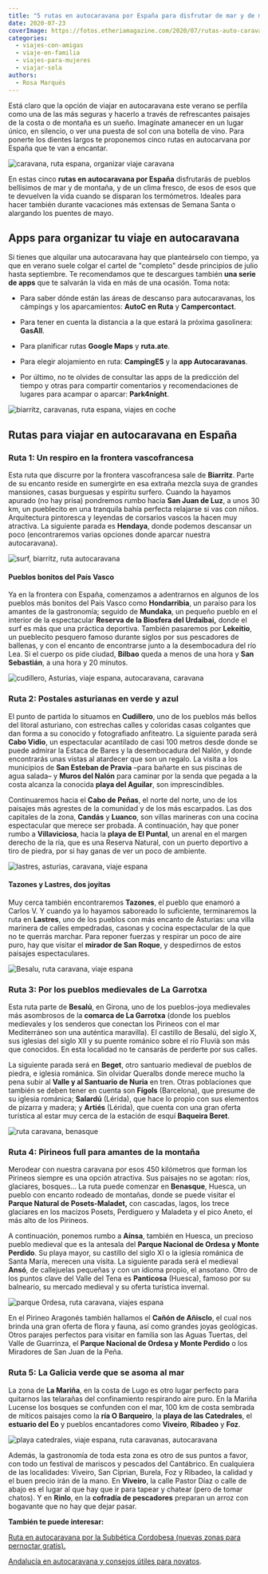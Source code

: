 ```yaml
---
title: "5 rutas en autocaravana por España para disfrutar de mar y de montaña"
date: 2020-07-23
coverImage: https://fotos.etheriamagazine.com/2020/07/rutas-auto-caravana-espana.jpg
categories: 
  - viajes-con-amigas
  - viaje-en-familia
  - viajes-para-mujeres
  - viajar-sola
authors: 
  - Rosa Marqués
---
```


Está claro que la opción de viajar en autocaravana este verano se perfila como una de 
las más seguras y hacerlo a través de refrescantes paisajes de la costa o de montaña es 
un sueño. Imagínate amanecer en un lugar único, en silencio, o ver una puesta de sol con 
una botella de vino. Para ponerte los dientes largos te proponemos cinco rutas en 
autocarvana por España que te van a encantar. 

![caravana, ruta espana, organizar viaje caravana](https://fotos.etheriamagazine.com/2020/07/ruta-viaje-caravanas-900x600.jpg "Una caravana es una casa con las vistas que tú elijas. © Alice Hartrick")

En estas cinco **rutas en autocaravana por España** disfrutarás de pueblos bellísimos de 
mar y de montaña, y de un clima fresco, de esos de esos que te devuelven la vida cuando 
se disparan los termómetros. Ideales para hacer también durante vacaciones más extensas 
de Semana Santa o alargando los puentes de mayo. 

## Apps para organizar tu viaje en autocaravana

Si tienes que alquilar una autocaravana hay que planteárselo con tiempo, ya que en 
verano suele colgar el cartel de "completo" desde principios de julio hasta septiembre. 
Te recomendamos que te descargues también **una serie de apps** que te salvarán la vida 
en más de una ocasión. Toma nota: 

- Para saber dónde están las áreas de descanso para autocaravanas, los cámpings y los aparcamientos: **AutoC en Ruta** y **Campercontact**.

- Para tener en cuenta la distancia a la que estará la próxima gasolinera: **GasAll**.

- Para planificar rutas **Google Maps** y **ruta.ate**.

- Para elegir alojamiento en ruta: **CampingES** y la **app Autocaravanas**.

- Por último, no te olvides de consultar las apps de la predicción del tiempo y otras para compartir comentarios y recomendaciones de lugares para acampar o aparcar: **Park4night**.

![biarritz, caravanas, ruta espana, viajes en coche](https://fotos.etheriamagazine.com/2020/07/ruta-caravana-biarritz-900x600.jpg "Biarritz. © Toa Heftiba")

## Rutas para viajar en autocaravana en España

### Ruta 1: Un respiro en la frontera vascofrancesa

Esta ruta que discurre por la frontera vascofrancesa sale de **Biarritz**. Parte de su 
encanto reside en sumergirte en esa extraña mezcla suya de grandes mansiones, casas 
burguesas y espíritu surfero. Cuando la hayamos apurado (no hay prisa) pondremos rumbo 
hacia **San Juan de Luz**, a unos 30 km, un pueblecito en una tranquila bahía perfecta 
relajarse si vas con niños. Arquitectura pintoresca y leyendas de corsarios vascos la 
hacen muy atractiva. La siguiente parada es **Hendaya**, donde podemos descansar un poco 
(encontraremos varias opciones donde aparcar nuestra autocaravana). 

![surf, biarritz, ruta autocaravana](https://fotos.etheriamagazine.com/2020/07/ruta-caravana-surfista-biarritz-900x600.jpg "Surfista en Biarritz. © Chris Kendall")

#### Pueblos bonitos del País Vasco

Ya en la frontera con España, comenzamos a adentrarnos en algunos de los pueblos más 
bonitos del País Vasco como **Hondarribia**, un paraíso para los amantes de la 
gastronomía; seguido de **Mundaka**, un pequeño pueblo en el interior de la espectacular 
**Reserva de la Biosfera del Urdaibai,** donde el surf es más que una práctica 
deportiva. También pasaremos por **Lekeitio**, un pueblecito pesquero famoso durante 
siglos por sus pescadores de ballenas, y con el encanto de encontrarse junto a la 
desembocadura del río Lea. Si el cuerpo os pide ciudad, **Bilbao** queda a menos de una 
hora y **San Sebastián**, a una hora y 20 minutos. 

![cudillero, Asturias, viaje espana, autocaravana, caravana](https://fotos.etheriamagazine.com/2020/07/viaje-caravana-cudillero-900x675.jpg "Cudillero (Asturias). © Miguel Ángel Sanz")

### Ruta 2: Postales asturianas en verde y azul

El punto de partida lo situamos en **Cudillero**, uno de los pueblos más bellos del 
litoral asturiano, con estrechas calles y coloridas casas colgantes que dan forma a su 
conocido y fotografiado anfiteatro. La siguiente parada será **Cabo Vidio**, un 
espectacular acantilado de casi 100 metros desde donde se puede admirar la Estaca de 
Bares y la desembocadura del Nalón, y donde encontrarás unas vistas al atardecer que son 
un regalo. La visita a los municipios de **San Esteban de Pravia** –para bañarte en sus 
piscinas de agua salada– y **Muros del Nalón** para caminar por la senda que pegada a la 
costa alcanza la conocida **playa del Aguilar**, son imprescindibles. 

Continuaremos hacia el **Cabo de Peñas**, el norte del norte, uno de los paisajes más 
agrestes de la comunidad y de los más escarpados. Las dos capitales de la zona, 
**Candás** y **Luanco**, son villas marineras con una cocina espectacular que merece ser 
probada. A continuación, hay que poner rumbo a **Villaviciosa**, hacia la **playa de El 
Puntal**, un arenal en el margen derecho de la ría, que es una Reserva Natural, con un 
puerto deportivo a tiro de piedra, por si hay ganas de ver un poco de ambiente. 

![lastres, asturias, caravana, viaje espana](https://fotos.etheriamagazine.com/2020/07/ruta-caravana-espana-lastres-900x600.jpg "Lastres (Asturias). © Sara Riano")

#### Tazones y Lastres, dos joyitas

Muy cerca también encontraremos **Tazones**, el pueblo que enamoró a Carlos V. Y cuando 
ya lo hayamos saboreado lo suficiente, terminaremos la ruta en **Lastres**, uno de los 
pueblos con más encanto de Asturias: una villa marinera de calles empedradas, casonas y 
cocina espectacular de la que no te querrás marchar. Para reponer fuerzas y respirar un 
poco de aire puro, hay que visitar el **mirador de San Roque**, y despedirnos de estos 
paisajes espectaculares. 

![Besalu, ruta caravana, viaje espana](https://fotos.etheriamagazine.com/2020/07/ruta-caravana-besalu-900x520.jpg "Besalú es una de las poblaciones más bonitas de La Garrotxa.")

### Ruta 3: Por los pueblos medievales de La Garrotxa

Esta ruta parte de **Besalú**, en Girona, uno de los pueblos-joya medievales más 
asombrosos de la **comarca de La Garrotxa** (donde los pueblos medievales y los senderos 
que conectan los Pirineos con el mar Mediterráneo son una auténtica maravilla). El 
castillo de Besalú, del siglo X, sus iglesias del siglo XII y su puente románico sobre 
el río Fluvià son más que conocidos. En esta localidad no te cansarás de perderte por 
sus calles. 

La siguiente parada será en **Beget**, otro santuario medieval de pueblos de piedra, e 
iglesia románica. Sin olvidar Queralbs donde merece mucho la pena subir al **Valle y al 
Santuario de Nuria** en tren. Otras poblaciones que también se deben tener en cuenta son 
**Fígols** (Barcelona), que presume de su iglesia románica; **Salardú** (Lérida), que 
hace lo propio con sus elementos de pizarra y madera; y **Artiés** (Lérida), que cuenta 
con una gran oferta turística al estar muy cerca de la estación de esquí **Baqueira 
Beret**. 

![ruta caravana, benasque](https://fotos.etheriamagazine.com/2020/07/ruta-caravana-benasque-900x600.jpg "Desbordante naturaleza de Benasque. © Pablo Molina")

### Ruta 4: Pirineos full para amantes de la montaña

Merodear con nuestra caravana por esos 450 kilómetros que forman los Pirineos siempre es 
una opción atractiva. Sus paisajes no se agotan: ríos, glaciares, bosques… La ruta puede 
comenzar en **Benasque**, Huesca, un pueblo con encanto rodeado de montañas, donde se 
puede visitar el **Parque Natural de Posets-Maladet,** con cascadas, lagos, los trece 
glaciares en los macizos Posets, Perdiguero y Maladeta y el pico Aneto, el más alto de 
los Pirineos. 

A continuación, ponemos rumbo a **Aínsa**, también en Huesca, un precioso pueblo 
medieval que es la antesala del **Parque Nacional de Ordesa y Monte Perdido**. Su playa 
mayor, su castillo del siglo XI o la iglesia románica de Santa María, merecen una 
visita. La siguiente parada será el medieval **Ansó**, de callejuelas pequeñas y con un 
idioma propio, el ansotano. Otro de los puntos clave del Valle del Tena es **Panticosa** 
(Huesca), famoso por su balneario, su mercado medieval y su oferta turística invernal. 

![parque Ordesa, ruta caravana, viajes espana](https://fotos.etheriamagazine.com/2020/07/ruta-caravana-parque-ordesa-900x839.jpg "Parque Natural de Ordesa y Monte Perdido.")

En el Pirineo Aragonés también hallamos el **Cañón de Añisclo**, el cual nos brinda una 
gran oferta de flora y fauna, así como grandes joyas geológicas. Otros parajes perfectos 
para visitar en familia son las Aguas Tuertas, del Valle de Guarrinza, el **Parque 
Nacional de Ordesa y Monte Perdido** o los Miradores de San Juan de la Peña. 

### Ruta 5: La Galicia verde que se asoma al mar

La zona de **La Mariña**, en la costa de Lugo es otro lugar perfecto para quitarnos las 
telarañas del confinamiento respirando aire puro. En la Mariña Lucense los bosques se 
confunden con el mar, 100 km de costa sembrada de míticos paisajes como la **ría O 
Barqueiro**, la **playa de las Catedrales**, el **estuario del Eo** y pueblos 
encantadores como **Viveiro**, **Ribadeo** y **Foz**. 

![playa catedrales, viaje espana, ruta caravanas, autocaravana](https://fotos.etheriamagazine.com/2020/07/ruta-caravana-playa-catedrales-900x602.jpg "Playa de las Catedrales.")

Además, la gastronomía de toda esta zona es otro de sus puntos a favor, con todo un 
festival de mariscos y pescados del Cantábrico. En cualquiera de las localidades: 
Viveiro, San Ciprian, Burela, Foz y Ribadeo, la calidad y el buen precio irán de la 
mano. En **Viveiro**, la calle Pastor Díaz o calle de abajo es el lugar al que hay que 
ir para tapear y chatear (pero de tomar chatos). Y en **Rinlo**, en la **cofradía de 
pescadores** preparan un arroz con bogavante que no hay que dejar pasar. 

**También te puede interesar:** 

[Ruta en autocaravana por la Subbética Cordobesa (nuevas zonas para pernoctar 
gratis).](https://etheriamagazine.com/2022/03/23/ruta-autocaravana-en-cordoba/) 

[Andalucía en autocaravana y consejos útiles para 
novatos](https://etheriamagazine.com/2021/04/07/consejos-rutas-andalucia-en-autocaravana/).
